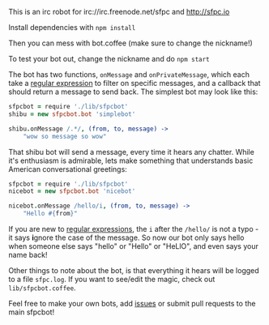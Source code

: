 This is an irc robot for irc://irc.freenode.net/sfpc and http://sfpc.io

Install dependencies with `npm install`

Then you can mess with bot.coffee (make sure to change the nickname!)

To test your bot out, change the nickname and do `npm start`

The bot has two functions, `onMessage` and `onPrivateMessage`, which each take a [regular expression][1] to filter on specific messages, and a callback that should return a message to send back. The simplest bot may look like this:

```coffee
sfpcbot = require './lib/sfpcbot'
shibu = new sfpcbot.bot 'simplebot'

shibu.onMessage /.*/, (from, to, message) ->
    "wow so message so wow"
```

That shibu bot will send a message, every time it hears any chatter. While it's enthusiasm is admirable, lets make something that understands basic American conversational greetings:

```coffee
sfpcbot = require './lib/sfpcbot'
nicebot = new sfpcbot.bot 'nicebot'

nicebot.onMessage /hello/i, (from, to, message) ->
    "Hello #{from}"
```

 If you are new to [regular expressions][1], the `i` after the `/hello/` is not a typo - it says **i**gnore the case of the message. So now our bot only says hello when someone else says "hello" or "Hello" or "HeLlO", and even says your name back!

Other things to note about the bot, is that everything it hears will be logged to a file `sfpc.log`. If you want to see/edit the magic, check out `lib/sfpcbot.coffee`.

Feel free to make your own bots, add [issues][2] or submit pull requests to the main sfpcbot!

[1]: http://codular.com/regex
[2]: http://github.com/jedahan/sfpcbot